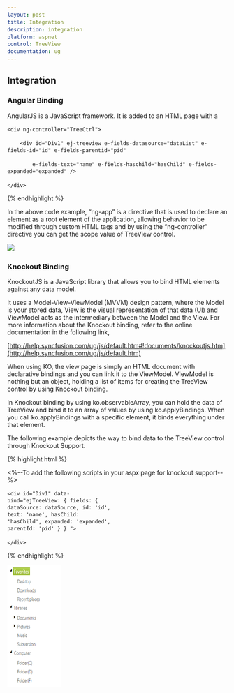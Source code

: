 ```yaml
---
layout: post
title: Integration
description: integration
platform: aspnet
control: TreeView
documentation: ug
---
```


## Integration

### Angular Binding

AngularJS is a JavaScript framework. It is added to an HTML page with a <script> tag. It extends HTML attributes with directives, and binds data to HTML with expressions. AngularJS directives allow you to specify custom and reusable HTML tags that moderate the behavior of certain elements.

Angular binding uses directives to plug its action into the page. Directives, all prefaced with ng-, are placed in HTML attributes. To know more about Angular binding refer to the following link,

[http://help.syncfusion.com/ug/js/#!documents/angularjs.htm](http://help.syncfusion.com/ug/js/)

Apply the plugin and property assigning the TreeView element through the directive that starts with the letter “e-“. The following example depicts how to bind data to the TreeView control through Angular support.

{% highlight html %}

<%-- Add the following scripts in your aspx page for angular support. --%>

<script src="Scripts/angular.min.js"></script>

<script src="Scripts/ej.unobtrusive.min.js"></script>

<script src="Scripts/ej.widget.angular.min.js"></script>

<div ng-app="treeApp">

    <div ng-controller="TreeCtrl">

        <div id="Div1" ej-treeview e-fields-datasource="dataList" e-fields-id="id" e-fields-parentid="pid"

            e-fields-text="name" e-fields-haschild="hasChild" e-fields-expanded="expanded" />

    </div>

</div>

<script>

    var localData = [

                   { id: 1, name: "Favorites", hasChild: true },

                   { id: 2, pid: 1, name: "Desktop" },

                   { id: 3, pid: 1, name: "Downloads" },

                   { id: 4, pid: 1, name: "Recent places" },

                   { id: 5, name: "libraries", hasChild: true },

                   { id: 6, pid: 5, name: "Documents", hasChild: true },

                   { id: 7, pid: 6, name: "My Documents" },

                   { id: 8, pid: 6, name: "Public Documents" },

                   { id: 9, pid: 5, name: "Pictures", hasChild: true },

                   { id: 10, pid: 9, name: "My Pictures" },

                   { id: 11, pid: 9, name: "Public Pictures" },

                   { id: 12, pid: 5, name: "Music", hasChild: true },

                   { id: 13, pid: 9, name: "My Music" },

                   { id: 14, pid: 9, name: "Public Music" },

                   { id: 15, pid: 5, name: "Subversion" },

                   { id: 16, name: "Computer", hasChild: true },

                   { id: 17, pid: 16, name: "Folder(C)" },

                   { id: 18, pid: 16, name: "Folder(D)" },

                   { id: 19, pid: 16, name: "Folder(F)" },



        ];

    angular.module(' treeApp', ['ejangular']).controller('TreeCtrl', function ($scope) {

        $scope.dataList = localData;

    });

</script>

</div> </div> 



{% endhighlight %}



In the above code example, “ng-app” is a directive that is used to declare an element as a root element of the application, allowing behavior to be modified through custom HTML tags and by using the “ng-controller” directive you can get the scope value of TreeView control.



![](Integration_images/Integration_img1.png) 



### Knockout Binding

KnockoutJS is a JavaScript library that allows you to bind HTML elements against any data model.

It uses a Model-View-ViewModel (MVVM) design pattern, where the Model is your stored data, View is the visual representation of that data (UI) and ViewModel acts as the intermediary between the Model and the View. For more information about the Knockout binding, refer to the online documentation in the following link,

[http://help.syncfusion.com/ug/js/default.htm#!documents/knockoutjs.htm](http://help.syncfusion.com/ug/js/default.htm)

When using KO, the view page is simply an HTML document with declarative bindings and you can link it to the ViewModel. ViewModel is nothing but an object, holding a list of items for creating the TreeView control by using Knockout binding.

In Knockout binding by using ko.observableArray, you can hold the data of TreeView and bind it to an array of values by using ko.applyBindings. When you call ko.applyBindings with a specific element, it binds everything under that element.

The following example depicts the way to bind data to the TreeView control through Knockout Support.

{% highlight html %}

<%--To add the following scripts in your aspx page for knockout support--%>   

<script src="Scripts/knockout-min.js"></script>

<script src="Scripts/ej.unobtrusive.min.js"></script>

<script src="Scripts/ej.widget.ko.min.js"></script>

<div style="width: 250px">

    <div id="Div1" data-bind="ejTreeView: { fields: { dataSource: dataSource, id: 'id', text: 'name', hasChild: 'hasChild', expanded: 'expanded', parentId: 'pid' } } ">

    </div>

</div>

<script type="text/javascript">

        $(function () {

            var localData = [

                   { id: 1, name: "Favorites", hasChild: true },

                   { id: 2, pid: 1, name: "Desktop" },

                   { id: 3, pid: 1, name: "Downloads" },

                   { id: 4, pid: 1, name: "Recent places" },

                   { id: 5, name: "libraries", hasChild: true },

                   { id: 6, pid: 5, name: "Documents", hasChild: true },

                   { id: 7, pid: 6, name: "My Documents" },

                   { id: 8, pid: 6, name: "Public Documents" },

                   { id: 9, pid: 5, name: "Pictures", hasChild: true },

                   { id: 10, pid: 9, name: "My Pictures" },

                   { id: 11, pid: 9, name: "Public Pictures" },

                   { id: 12, pid: 5, name: "Music", hasChild: true },

                   { id: 13, pid: 9, name: "My Music" },

                   { id: 14, pid: 9, name: "Public Music" },

                   { id: 15, pid: 5, name: "Subversion" },

                   { id: 16, name: "Computer", hasChild: true },

                   { id: 17, pid: 16, name: "Folder(C)" },

                   { id: 18, pid: 16, name: "Folder(D)" },

                   { id: 19, pid: 16, name: "Folder(F)" },



        ];

            window.employeeView = {

                dataSource: ko.observableArray(localData),

            };

            ko.applyBindings(employeeView);

        });



</script>



{% endhighlight %}



 ![](Integration_images/Integration_img2.png) 

















